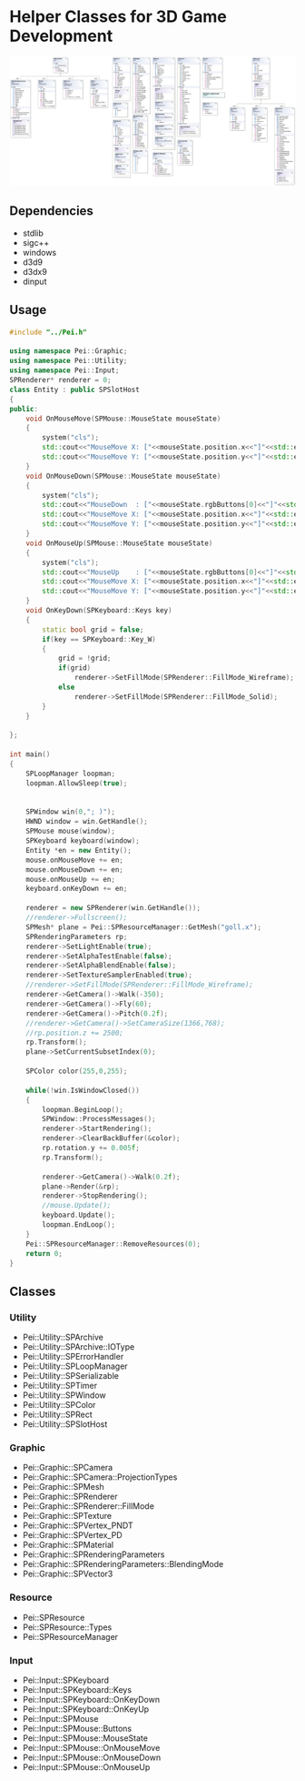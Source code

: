 # Helper Classes for 3D Game Development

![](https://raw.githubusercontent.com/sajjad-shirazy/Pei/4dbb298f/MSVS2008/ClassDiagram1.png)

## Dependencies
- stdlib
- sigc++
- windows
- d3d9
- d3dx9
- dinput

## Usage
```c++
#include "../Pei.h"

using namespace Pei::Graphic;
using namespace Pei::Utility;
using namespace Pei::Input;
SPRenderer* renderer = 0;
class Entity : public SPSlotHost
{
public:
	void OnMouseMove(SPMouse::MouseState mouseState)
	{
		system("cls");
		std::cout<<"MouseMove X: ["<<mouseState.position.x<<"]"<<std::endl;
		std::cout<<"MouseMove Y: ["<<mouseState.position.y<<"]"<<std::endl;
	}
	void OnMouseDown(SPMouse::MouseState mouseState)
	{
		system("cls");
		std::cout<<"MouseDown  : ["<<mouseState.rgbButtons[0]<<"]"<<std::endl;
		std::cout<<"MouseMove X: ["<<mouseState.position.x<<"]"<<std::endl;
		std::cout<<"MouseMove Y: ["<<mouseState.position.y<<"]"<<std::endl;
	}
	void OnMouseUp(SPMouse::MouseState mouseState)
	{
		system("cls");
		std::cout<<"MouseUp    : ["<<mouseState.rgbButtons[0]<<"]"<<std::endl;
		std::cout<<"MouseMove X: ["<<mouseState.position.x<<"]"<<std::endl;
		std::cout<<"MouseMove Y: ["<<mouseState.position.y<<"]"<<std::endl;
	}
	void OnKeyDown(SPKeyboard::Keys key)
	{
		static bool grid = false;
		if(key == SPKeyboard::Key_W)
		{
			grid = !grid;
			if(grid)
				renderer->SetFillMode(SPRenderer::FillMode_Wireframe);
			else
				renderer->SetFillMode(SPRenderer::FillMode_Solid);
		}
	}

};

int main()
{
	SPLoopManager loopman;
	loopman.AllowSleep(true);

	
	SPWindow win(0,"; )");
	HWND window = win.GetHandle();
	SPMouse mouse(window);
	SPKeyboard keyboard(window);
	Entity *en = new Entity();
	mouse.onMouseMove += en;
	mouse.onMouseDown += en;
	mouse.onMouseUp += en;
	keyboard.onKeyDown += en;

	renderer = new SPRenderer(win.GetHandle());
	//renderer->Fullscreen();
	SPMesh* plane = Pei::SPResourceManager::GetMesh("goll.x");
	SPRenderingParameters rp;
	renderer->SetLightEnable(true);
	renderer->SetAlphaTestEnable(false);
	renderer->SetAlphaBlendEnable(false);
	renderer->SetTextureSamplerEnabled(true);
	//renderer->SetFillMode(SPRenderer::FillMode_Wireframe);
	renderer->GetCamera()->Walk(-350);
	renderer->GetCamera()->Fly(60);
	renderer->GetCamera()->Pitch(0.2f);
	//renderer->GetCamera()->SetCameraSize(1366,768);
	//rp.position.z += 2500;
	rp.Transform();
	plane->SetCurrentSubsetIndex(0);

	SPColor color(255,0,255);

	while(!win.IsWindowClosed())
	{		
		loopman.BeginLoop();
		SPWindow::ProcessMessages();
		renderer->StartRendering();
		renderer->ClearBackBuffer(&color);
		rp.rotation.y += 0.005f;
		rp.Transform();
		
		renderer->GetCamera()->Walk(0.2f);
		plane->Render(&rp);
		renderer->StopRendering();
		//mouse.Update();
		keyboard.Update();
		loopman.EndLoop();
	}
	Pei::SPResourceManager::RemoveResources(0);
	return 0;
}
```

## Classes
### Utility
- Pei::Utility::SPArchive
- Pei::Utility::SPArchive::IOType
- Pei::Utility::SPErrorHandler
- Pei::Utility::SPLoopManager
- Pei::Utility::SPSerializable
- Pei::Utility::SPTimer
- Pei::Utility::SPWindow
- Pei::Utility::SPColor
- Pei::Utility::SPRect
- Pei::Utility::SPSlotHost

### Graphic
- Pei::Graphic::SPCamera
- Pei::Graphic::SPCamera::ProjectionTypes
- Pei::Graphic::SPMesh
- Pei::Graphic::SPRenderer
- Pei::Graphic::SPRenderer::FillMode
- Pei::Graphic::SPTexture
- Pei::Graphic::SPVertex_PNDT
- Pei::Graphic::SPVertex_PD
- Pei::Graphic::SPMaterial
- Pei::Graphic::SPRenderingParameters
- Pei::Graphic::SPRenderingParameters::BlendingMode
- Pei::Graphic::SPVector3

### Resource
- Pei::SPResource
- Pei::SPResource::Types
- Pei::SPResourceManager

### Input
- Pei::Input::SPKeyboard
- Pei::Input::SPKeyboard::Keys
- Pei::Input::SPKeyboard::OnKeyDown
- Pei::Input::SPKeyboard::OnKeyUp
- Pei::Input::SPMouse
- Pei::Input::SPMouse::Buttons
- Pei::Input::SPMouse::MouseState
- Pei::Input::SPMouse::OnMouseMove
- Pei::Input::SPMouse::OnMouseDown
- Pei::Input::SPMouse::OnMouseUp